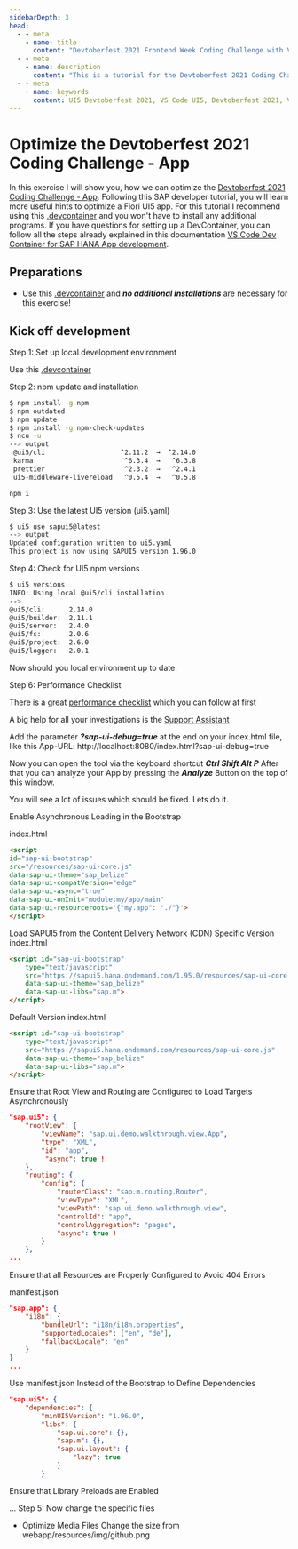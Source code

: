 ```yaml
---
sidebarDepth: 3
head:
  - - meta
    - name: title
      content: "Devtoberfest 2021 Frontend Week Coding Challenge with VS Code and DevContainer"
  - - meta
    - name: description
      content: "This is a tutorial for the Devtoberfest 2021 Coding Challenge of week 6. There was an app with a bad loading performance and we are going to optimize it."
  - - meta
    - name: keywords
      content: UI5 Devtoberfest 2021, VS Code UI5, Devtoberfest 2021, VS Code Dev Container
---
```


# Optimize the Devtoberfest 2021 Coding Challenge - App

 In this exercise I will show you, how we can optimize the [Devtoberfest 2021 Coding Challenge - App](https://github.com/SAP-samples/devtoberfest-2021-frontend-coding-challenge). Following this SAP developer tutorial, you will learn more useful hints to optimize a Fiori UI5 app. For this tutorial I recommend using this [.devcontainer](https://github.com/draschke/devtoberfest-2021-frontend-coding-challenge/tree/main/.devcontainer) and you won't have to install any additional programs.
 If you have questions for setting up a DevContainer, you can follow all the steps already explained in this documentation [VS Code Dev Container for SAP HANA App development](https://draschke.github.io/vsc-sap-hana-mta-dev-env-node14x/).

## Preparations

- Use this [.devcontainer](https://github.com/draschke/devtoberfest-2021-frontend-coding-challenge/tree/main/.devcontainer) and ***no additional installations*** are necessary for this exercise!

## Kick off development

Step 1: Set up local development environment

Use this [.devcontainer](https://github.com/draschke/devtoberfest-2021-frontend-coding-challenge/tree/main/.devcontainer)

Step 2: npm update and installation

```bash
$ npm install -g npm
$ npm outdated
$ npm update
$ npm install -g npm-check-updates
$ ncu -u
--> output
 @ui5/cli                   ^2.11.2  →  ^2.14.0     
 karma                       ^6.3.4  →   ^6.3.8     
 prettier                    ^2.3.2  →   ^2.4.1     
 ui5-middleware-livereload   ^0.5.4  →   ^0.5.8  

npm i
```

Step 3: Use the latest UI5 version (ui5.yaml)

```bash
$ ui5 use sapui5@latest
--> output
Updated configuration written to ui5.yaml
This project is now using SAPUI5 version 1.96.0
```

Step 4: Check for UI5 npm versions

```bash
$ ui5 versions
INFO: Using local @ui5/cli installation
-->
@ui5/cli:      2.14.0
@ui5/builder:  2.11.1
@ui5/server:   2.4.0
@ui5/fs:       2.0.6
@ui5/project:  2.6.0
@ui5/logger:   2.0.1
```

Now should you local environment up to date.

Step 6: Performance Checklist

There is a great [performance checklist](https://ui5.sap.com/#/topic/9c6400eb7dc145b78e94a81e6e390780) which you can follow at first

A big help for all your investigations is the [Support Assistant](https://ui5.sap.com/#/topic/57ccd7d7103640e3a187ed55e1d2c163.html)

Add the parameter ***?sap-ui-debug=true*** at the end on your index.html file, like this
App-URL: http://localhost:8080/index.html?sap-ui-debug=true

Now you can open the tool via the keyboard shortcut ***Ctrl Shift Alt P*** 
After that you can analyze your App by pressing the ***Analyze*** Button on the top of this window.

You will see a lot of issues which should be fixed. Lets do it.

Enable Asynchronous Loading in the Bootstrap

index.html

```html
<script 
id="sap-ui-bootstrap"
src="/resources/sap-ui-core.js"
data-sap-ui-theme="sap_belize"
data-sap-ui-compatVersion="edge"
data-sap-ui-async="true"
data-sap-ui-onInit="module:my/app/main"
data-sap-ui-resourceroots='{"my.app": "./"}'>
</script>
```

Load SAPUI5 from the Content Delivery Network (CDN)
Specific Version
index.html
```html
<script id="sap-ui-bootstrap"
    type="text/javascript"
    src="https://sapui5.hana.ondemand.com/1.95.0/resources/sap-ui-core.js"
    data-sap-ui-theme="sap_belize"
    data-sap-ui-libs="sap.m">
</script>
```

Default Version
index.html
```html
<script id="sap-ui-bootstrap"
    type="text/javascript"
    src="https://sapui5.hana.ondemand.com/resources/sap-ui-core.js"
    data-sap-ui-theme="sap_belize"
    data-sap-ui-libs="sap.m">
</script>
```

Ensure that Root View and Routing are Configured to Load Targets Asynchronously

```json
"sap.ui5": {
	"rootView": {
        "viewName": "sap.ui.demo.walkthrough.view.App",
        "type": "XML",
        "id": "app",
         "async": true !
    },
    "routing": {
        "config": {
            "routerClass": "sap.m.routing.Router",
            "viewType": "XML",
            "viewPath": "sap.ui.demo.walkthrough.view",
            "controlId": "app",
            "controlAggregation": "pages",
            "async": true !
        }
    },
...
```

Ensure that all Resources are Properly Configured to Avoid 404 Errors

manifest.json
```json
"sap.app": {
	"i18n": {
		"bundleUrl": "i18n/i18n.properties",
		"supportedLocales": ["en", "de"],
		"fallbackLocale": "en"
	}
}
...
```

Use manifest.json Instead of the Bootstrap to Define Dependencies

```json
"sap.ui5": {
	"dependencies": {
		"minUI5Version": "1.96.0",
		"libs": {
			"sap.ui.core": {},
			"sap.m": {},
			"sap.ui.layout": {
				"lazy": true
			}
		}
```

Ensure that Library Preloads are Enabled

...
Step 5: Now change the specific files

- Optimize Media Files 
Change the size from webapp/resources/img/github.png




